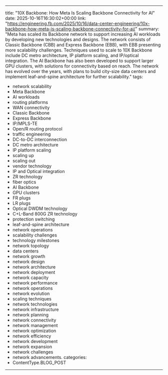 
---
title: "10X Backbone: How Meta Is Scaling Backbone Connectivity for AI"
date: 2025-10-16T16:30:02+00:00
link: "https://engineering.fb.com/2025/10/16/data-center-engineering/10x-backbone-how-meta-is-scaling-backbone-connectivity-for-ai/"
summary: "Meta has scaled its Backbone network to support increasing AI workloads by developing new technologies and designs. The network consists of Classic Backbone (CBB) and Express Backbone (EBB), with EBB presenting more scalability challenges. Techniques used to scale to 10X Backbone include DC metro architecture, IP platform scaling, and IP/optical integration. The AI Backbone has also been developed to support larger GPU clusters, with solutions for connectivity based on reach. The network has evolved over the years, with plans to build city-size data centers and implement leaf-and-spine architecture for further scalability."
tags:
  - network scalability
  - Meta Backbone
  - AI workloads
  - routing platforms
  - WAN connectivity
  - Classic Backbone
  - Express Backbone
  - IP/MPLS-TE
  - Open/R routing protocol
  - traffic engineering
  - DC-to-DC interconnection
  - DC metro architecture
  - IP platform scaling
  - scaling up
  - scaling out
  - vendor technology
  - IP and Optical integration
  - ZR technology
  - fiber optics
  - AI Backbone
  - GPU clusters
  - FR plugs
  - LR plugs
  - Optical DWDM technology
  - C+L-Band 800G ZR technology
  - protection switching
  - leaf-and-spine architecture
  - network operations
  - scalability challenges
  - technology milestones
  - network topology
  - data centers
  - network growth
  - network design
  - network architecture
  - network deployment
  - network capacity
  - network performance
  - network operations
  - network evolution
  - scaling techniques
  - network technologies
  - network infrastructure
  - network planning
  - network connectivity
  - network management
  - network optimization
  - network efficiency
  - network development
  - network expansion
  - network challenges
  - network advancements.
categories:
  - ContentType.BLOG_POST
---

